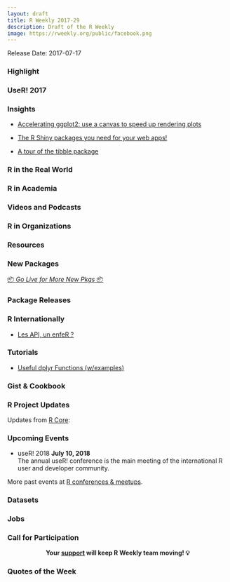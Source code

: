 ```yaml
---
layout: draft
title: R Weekly 2017-29
description: Draft of the R Weekly
image: https://rweekly.org/public/facebook.png
---
```


Release Date: 2017-07-17

###  Highlight




### UseR! 2017 




### Insights

+ [Accelerating ggplot2: use a canvas to speed up rendering plots](https://ikashnitsky.github.io/2017/ggplot2-microbenchmark/)

+ [The R Shiny packages you need for your web apps!](http://enhancedatascience.com/2017/07/10/the-packages-you-need-for-your-r-shiny-application/)

+ [A tour of the tibble package](https://tjmahr.github.io/tibble-package-tour/)

###  R in the Real World



###  R in Academia





###  Videos and Podcasts




###  R in Organizations




###  Resources




###  New Packages

<p class="added-hostname"><a href="https://rweekly.org/live" target="_blank" class="externalLink">📦 <i>Go Live for More New Pkgs</i> 📦</a></p>





###  Package Releases





###  R Internationally

+ [Les API, un enfeR ?](http://www.thinkr.fr/)


###  Tutorials

+ [Useful dplyr Functions (w/examples)](https://sw23993.wordpress.com/2017/07/10/useful-dplyr-functions-wexamples/)


### Gist & Cookbook




<!--<div class="post-more-begin"></div><div class="post-more-end"></div>-->


###  R Project Updates

Updates from [R Core](http://developer.r-project.org/blosxom.cgi/R-devel/NEWS):



###  Upcoming Events

+ useR! 2018 **July 10, 2018** <br />
The annual useR! conference is the main meeting of the international R user and developer community.

More past events at [R conferences & meetups](https://conf.rweekly.org).


### Datasets



### Jobs




###  Call for Participation




<p class="hide-support added-hostname support-rweekly" style="text-align: center;font-weight: bold;">Your <a class="non-visited externalLink" href="https://www.patreon.com/rweekly" onclick="pas(this)">support</a> will keep R Weekly team moving! 💡</p>


###  Quotes of the Week

